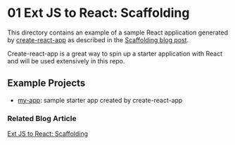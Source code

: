 # 01 Ext JS to React: Scaffolding

This directory contains an example of a sample React application generated by
[create-react-app](https://www.npmjs.com/package/create-react-app) as described
in the
[Scaffolding blog post](https://moduscreate.com/blog/ext-js-to-react-scaffolding/).

Create-react-app is a great way to spin up a starter application with React and
will be used extensively in this repo.

## Example Projects

 - [my-app](./my-app): sample starter app created by create-react-app

### Related Blog Article

[Ext JS to React: Scaffolding](https://moduscreate.com/blog/ext-js-to-react-scaffolding/)